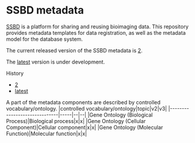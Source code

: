 # SSBD metadata

[SSBD](https://ssbd.riken.jp) is a platform for sharing and reusing bioimaging data. This repository provides metadata templates for data registration, as well as the metadata model for the database system.

The current released version of the SSBD metadata is [2](https://github.com/openssbd/ssbd-metadata/tree/main/2).

The [latest](https://github.com/openssbd/ssbd-metadata/tree/main/latest) version is under development.

History
- [2](https://github.com/openssbd/ssbd-metadata/tree/main/2)
- [latest](https://github.com/openssbd/ssbd-metadata/tree/main/latest)

A part of the metadata components are described by controlled vocabulary/ontology.
|controlled vocabulary/ontology|topic|v2|v3|
|------------------------------|-----|--|--|
|Gene Ontology (Biological Process)|Biological process|x|x|
|Gene Ontology (Cellular Component)|Cellular component|x|x|
|Gene Ontology (Molecular Function)|Molecular function|x|x|
